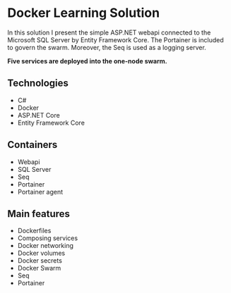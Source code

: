 # Docker Learning Solution

In this solution I present the simple ASP.NET webapi connected to the Microsoft SQL Server by Entity Framework Core.
The Portainer is included to govern the swarm. Moreover, the Seq is used as a logging server. 

**Five services are deployed into the one-node swarm.**

## Technologies

* C#
* Docker
* ASP.NET Core 
* Entity Framework Core

## Containers

* Webapi
* SQL Server
* Seq
* Portainer
* Portainer agent


## Main features
* Dockerfiles
* Composing services
* Docker networking 
* Docker volumes
* Docker secrets
* Docker Swarm
* Seq
* Portainer